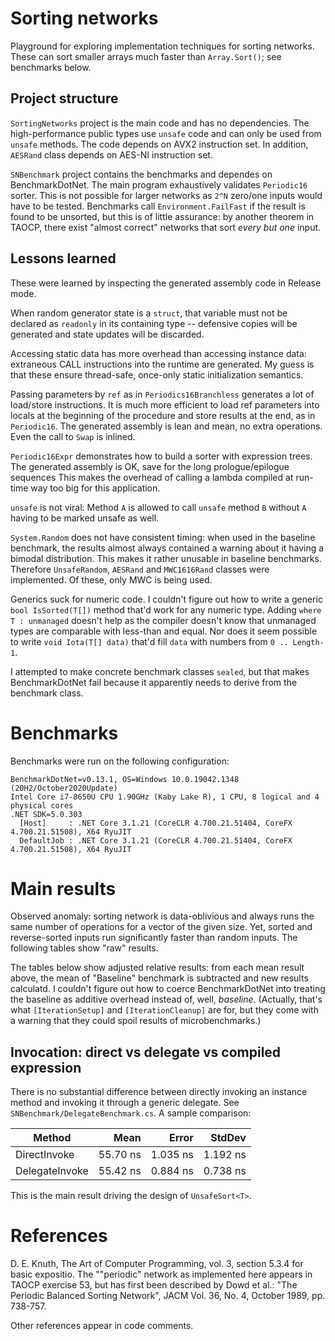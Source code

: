 # Sorting networks

Playground for exploring implementation techniques for sorting networks.  These can sort smaller arrays much faster
than `Array.Sort()`; see benchmarks below.

## Project structure

`SortingNetworks` project is the main code and has no dependencies.  The high-performance public types use `unsafe`
code and can only be used from `unsafe` methods.  The code depends on AVX2 instruction set.  In addition, `AESRand`
class depends on AES-NI instruction set.

`SNBenchmark` project contains the benchmarks and dependes on BenchmarkDotNet.  The main program exhaustively validates
`Periodic16` sorter.  This is not possible for larger networks as `2^N` zero/one inputs would have to be tested.  Benchmarks
call `Environment.FailFast` if the result is found to be unsorted, but this is of little assurance: by another theorem
in TAOCP, there exist "almost correct" networks that sort _every but one_ input.

## Lessons learned
These were learned by inspecting the generated assembly code in Release mode.

When random generator state is a `struct`, that variable must not be declared as `readonly` in its
containing type -- defensive copies will be generated and state updates will be discarded.

Accessing static data has more overhead than accessing instance data: extraneous CALL instructions into the runtime
are generated.  My guess is that these ensure thread-safe, once-only static initialization semantics.

Passing parameters by `ref` as in `Periodics16Branchless` generates a lot of load/store instructions.
It is much more efficient to load ref parameters into locals at the beginning of the procedure and store
results at the end, as in `Periodic16`.  The generated assembly is lean and mean, no extra operations.
Even the call to `Swap` is inlined.

`Periodic16Expr` demonstrates how to build a sorter with expression trees.  The generated assembly is OK,
save for the long prologue/epilogue sequences  This makes the overhead of calling a lambda compiled at run-time
way too big for this application.

`unsafe` is not viral: Method `A` is allowed to call `unsafe` method `B` without `A` having to be marked
unsafe as well.

`System.Random` does not have consistent timing: when used in the baseline benchmark, the results almost always
contained a warning about it having a bimodal distribution.  This makes it rather unusable in baseline benchmarks.
Therefore `UnsafeRandom`, `AESRand` and `MWC1616Rand` classes were implemented.  Of these, only MWC is being used.

Generics suck for numeric code.  I couldn't figure out how to write a generic `bool IsSorted(T[])` method that'd
work for any numeric type.  Adding `where T : unmanaged` doesn't help as the compiler doesn't know that unmanaged
types are comparable with less-than and equal.  Nor does it seem possible to write `void Iota(T[] data)` that'd
fill `data` with numbers from `0 .. Length-1`.

I attempted to make concrete benchmark classes `sealed`, but that makes BenchmarkDotNet fail because it apparently
needs to derive from the benchmark class.

# Benchmarks

Benchmarks were run on the following configuration:

```
BenchmarkDotNet=v0.13.1, OS=Windows 10.0.19042.1348 (20H2/October2020Update)
Intel Core i7-8650U CPU 1.90GHz (Kaby Lake R), 1 CPU, 8 logical and 4 physical cores
.NET SDK=5.0.303
  [Host]     : .NET Core 3.1.21 (CoreCLR 4.700.21.51404, CoreFX 4.700.21.51508), X64 RyuJIT
  DefaultJob : .NET Core 3.1.21 (CoreCLR 4.700.21.51404, CoreFX 4.700.21.51508), X64 RyuJIT
```


# Main results

Observed anomaly: sorting network is data-oblivious and always runs the same number of operations for a vector of
the given size.  Yet, sorted and reverse-sorted inputs run significantly faster than random inputs.  The following
tables show "raw" results.

The tables below show adjusted relative results: from each mean result above, the mean of "Baseline" benchmark is
subtracted and new results calculatd.  I couldn't figure out how to coerce BenchmarkDotNet into treating the baseline
as additive overhead instead of, well, _baseline_.  (Actually, that's what `[IterationSetup]` and `[IterationCleanup]`
are for, but they come with a warning that they could spoil results of microbenchmarks.)

## Invocation: direct vs delegate vs compiled expression

There is no substantial difference between directly invoking an instance method and invoking it through a generic delegate.
See `SNBenchmark/DelegateBenchmark.cs`.  A sample comparison:

|         Method |     Mean |    Error |   StdDev |
|--------------- |---------:|---------:|---------:|
|   DirectInvoke | 55.70 ns | 1.035 ns | 1.192 ns |
| DelegateInvoke | 55.42 ns | 0.884 ns | 0.738 ns |

This is the main result driving the design of `UnsafeSort<T>`.

# References

D. E. Knuth, The Art of Computer Programming, vol. 3, section 5.3.4 for basic expositio. The ""periodic" network as
implemented here appears in TAOCP exercise 53, but has first been described by Dowd et al.: "The Periodic Balanced Sorting
Network", JACM Vol. 36, No. 4, October 1989, pp. 738-757.

Other references appear in code comments.
